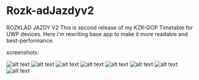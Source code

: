 # Rozk-adJazdyv2
ROZKLAD JAZDY V2
This is second release of my KZK-GOP Timetable for UWP devices.
Here i'm rewriting base app to make it more readable and best-performance.

screenshots:


![alt text](https://raw.githubusercontent.com/gtteamamxx/Rozklad-Jazdy-v2-UWP-/master/Rozk%C5%82adJazdyv2/wp_ss_20170429_0001.png)
![alt text](https://raw.githubusercontent.com/gtteamamxx/Rozklad-Jazdy-v2-UWP-/master/Rozk%C5%82adJazdyv2/wp_ss_20170429_0002.png)
![alt text](https://raw.githubusercontent.com/gtteamamxx/Rozklad-Jazdy-v2-UWP-/master/Rozk%C5%82adJazdyv2/wp_ss_20170429_0003.png)
![alt text](https://raw.githubusercontent.com/gtteamamxx/Rozklad-Jazdy-v2-UWP-/master/Rozk%C5%82adJazdyv2/wp_ss_20170429_0004.png)
![alt text](https://raw.githubusercontent.com/gtteamamxx/Rozklad-Jazdy-v2-UWP-/master/Rozk%C5%82adJazdyv2/wp_ss_20170429_0005.png)
![alt text](https://raw.githubusercontent.com/gtteamamxx/Rozklad-Jazdy-v2-UWP-/master/Rozk%C5%82adJazdyv2/wp_ss_20170429_0006.png)
![alt text](https://raw.githubusercontent.com/gtteamamxx/Rozklad-Jazdy-v2-UWP-/master/Rozk%C5%82adJazdyv2/wp_ss_20170429_0007.png)
![alt text](https://raw.githubusercontent.com/gtteamamxx/Rozklad-Jazdy-v2-UWP-/master/Rozk%C5%82adJazdyv2/wp_ss_20170429_0008.png)
